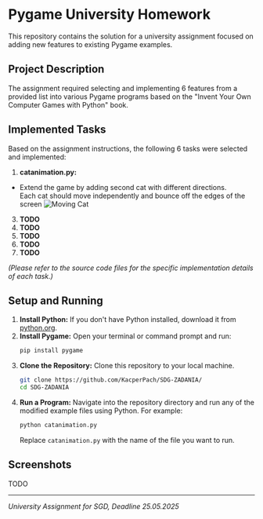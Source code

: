 # Pygame University Homework

This repository contains the solution for a university assignment focused on adding new features to existing Pygame examples.

## Project Description

The assignment required selecting and implementing 6 features from a provided list into various Pygame programs based on the "Invent Your Own Computer Games with Python" book.

## Implemented Tasks

Based on the assignment instructions, the following 6 tasks were selected and implemented:

1.  **catanimation.py:**
   - Extend the game by adding second cat with different directions. \
     Each cat should move independently and bounce off the edges of the screen
     ![Moving Cat](https://github.com/user-attachments/assets/3ee81046-3b37-443e-90e7-d90df89bd5f3)
3.  **TODO**
4.  **TODO**
5.  **TODO**
6.  **TODO**
7.  **TODO**

*(Please refer to the source code files for the specific implementation details of each task.)*

## Setup and Running

1.  **Install Python:** If you don't have Python installed, download it from [python.org](https://www.python.org/downloads/).
2.  **Install Pygame:** Open your terminal or command prompt and run:
    ```bash
    pip install pygame
    ```
3.  **Clone the Repository:** Clone this repository to your local machine.
    ```bash
    git clone https://github.com/KacperPach/SDG-ZADANIA/
    cd SDG-ZADANIA
    ```
4.  **Run a Program:** Navigate into the repository directory and run any of the modified example files using Python. For example:
    ```bash
    python catanimation.py
    ```
    Replace `catanimation.py` with the name of the file you want to run.

## Screenshots

TODO

---

*University Assignment for SGD, Deadline 25.05.2025*
